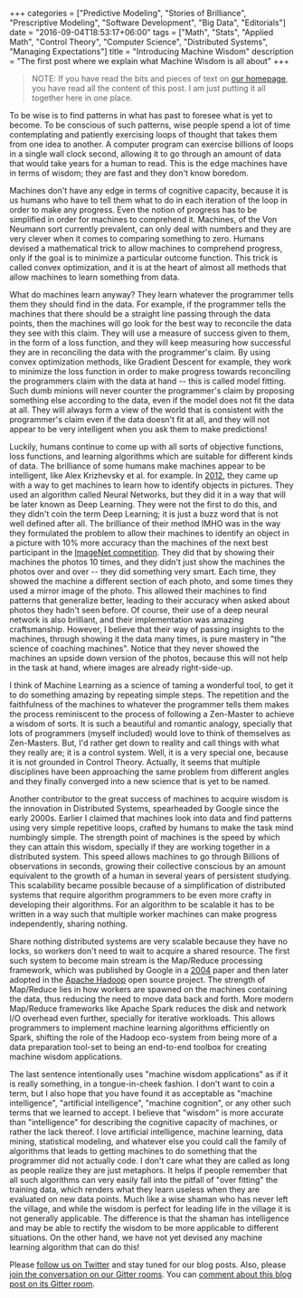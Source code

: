 +++
categories = ["Predictive Modeling", "Stories of Brilliance", "Prescriptive Modeling", "Software Development", "Big Data", "Editorials"]
date = "2016-09-04T18:53:17+06:00"
tags = ["Math", "Stats", "Applied Math", "Control Theory", "Computer Science", "Distributed Systems",  "Managing Expectations"]
title = "Introducing Machine Wisdom"
description = "The first post where we explain what Machine Wisdom is all about"
+++

> NOTE: If you have read the bits and pieces of text on [our homepage](www.machine-wisdom.com), you have read all the content of this post. I am just putting it all together here in one place.

To be wise is to find patterns in what has past to foresee what is yet to become. To be conscious of such patterns, wise people spend a lot of time contemplating and patiently exercising loops of thought that takes them from one idea to another. A computer program can exercise billions of loops in a single wall clock second, allowing it to go through an amount of data that would take years for a human to read. This is the edge machines have in terms of wisdom; they are fast and they don't know boredom.

Machines don't have any edge in terms of cognitive capacity, because it is us humans who have to tell them what to do in each iteration of the loop in order to make any progress. Even the notion of progress has to be simplified in order for machines to comprehend it. Machines, of the Von Neumann sort currently prevalent, can only deal with numbers and they are very clever when it comes to comparing something to zero. Humans devised a mathematical trick to allow machines to comprehend progress, only if the goal is to minimize a particular outcome function. This trick is called convex optimization, and it is at the heart of almost all methods that allow machines to learn something from data.

What do machines learn anyway? They learn whatever the programmer tells them they should find in the data. For example, if the programmer tells the machines that there should be a straight line passing through the data points, then the machines will go look for the best way to reconcile the data they see with this claim. They will use a measure of success given to them, in the form of a loss function, and they will keep measuring how successful they are in reconciling the data with the programmer's claim. By using convex optimization methods, like Gradient Descent for example, they work to minimize the loss function in order to make progress towards reconciling the programmers claim with the data at hand -- this is called model fitting. Such dumb minions will never counter the programmer's claim by proposing something else according to the data, even if the model does not fit the data at all. They will always form a view of the world that is consistent with the programmer's claim even if the data doesn't fit at all, and they will not appear to be very intelligent when you ask them to make predictions!

Luckily, humans continue to come up with all sorts of objective functions, loss functions, and learning algorithms which are suitable for different kinds of data. The brilliance of some humans make machines appear to be intelligent, like Alex Krizhevsky et al. for example. In [2012](http://books.nips.cc/papers/files/nips25/NIPS2012_0534.pdf), 
they came up with a way to get machines to learn how to identify objects in pictures. They used an algorithm called Neural Networks, but they did it in a way that will be later known as Deep Learning. They were not the first to do this, and they didn't coin the term Deep Learning; it is just a buzz word that is not well defined after all. The brilliance of their method IMHO was in the way they formulated the problem to allow their machines to identify an object in a picture with 10% more accuracy than the machines of the next best participant in the [ImageNet competition](http://image-net.org/challenges/LSVRC/2012/supervision.pdf). They did that by showing their machines the photos 10 times, and they didn't just show the machines the photos over and over -- they did something very smart. Each time, they showed the machine a different section of each photo, and some times they used a mirror image of the photo. This allowed their machines to find patterns that generalize better, leading to their accuracy when asked about photos they hadn't seen before. Of course, their use of a deep neural network is also brilliant, and their implementation was amazing craftsmanship. However, I believe that their way of passing insights to the machines, through showing it the data many times, is pure mastery in "the science of coaching machines". Notice that they never showed the machines an upside down version of the photos, because this will not help in the task at hand, where images are already right-side-up.

I think of Machine Learning as a science of taming a wonderful tool, to get it to do something amazing by repeating simple steps. The repetition and the faithfulness of the machines to whatever the programmer tells them makes the process reminiscent to the process of following a Zen-Master to achieve a wisdom of sorts. It is such a beautiful and romantic analogy, specially that lots of programmers (myself included) would love to think of themselves as Zen-Masters. But, I'd rather get down to reality and call things with what they really are; it is a control system. Well, it is a very special one, because it is not grounded in Control Theory. Actually, it seems that multiple disciplines have been approaching the same problem from different angles and they finally converged into a new science that is yet to be named.

Another contributor to the great success of machines to acquire wisdom is the innovation in Distributed Systems, spearheaded by Google since the early 2000s. Earlier I claimed that machines look into data and find patterns using very simple repetitive loops, crafted by humans to make the task mind numbingly simple. The strength point of machines is the speed by which they can attain this wisdom, specially if they are working together in a distributed system. This speed allows machines to go through Billions of observations in seconds, growing their collective conscious by an amount equivalent to the growth of a human in several years of persistent studying. This scalability became possible because of a simplification of distributed systems that require algorithm programmers to be even more crafty in developing their algorithms. For an algorithm to be scalable it has to be written in a way such that multiple worker machines can make progress independently, sharing nothing.

Share nothing distributed systems are very scalable because they have no locks, so workers don't need to wait to acquire a shared resource. The first such system to become main stream is the Map/Reduce processing framework, which was published by Google in a [2004](http://static.googleusercontent.com/media/research.google.com/en//archive/mapreduce-osdi04.pdf) paper and then later adopted in the [Apache Hadoop](http://hadoop.apache.org/) open source project. The strength of Map/Reduce lies in how workers are spawned on the machines containing the data, thus reducing the need to move data back and forth. More modern Map/Reduce frameworks like Apache Spark reduces the disk and network I/O overhead even further, specially for iterative workloads. This allows programmers to implement machine learning algorithms efficiently on Spark, shifting the role of the Hadoop eco-system from being more of a data preparation tool-set to being an end-to-end toolbox for creating machine wisdom applications.

The last sentence intentionally uses "machine wisdom applications" as if it is really something, in a tongue-in-cheek fashion. I don't want to coin a term, but I also hope that you have found it as acceptable as "machine intelligence", "artificial intelligence", "machine cognition", or any other such terms that we learned to accept. I believe that "wisdom" is more accurate than "intelligence" for describing the cognitive capacity of machines, or rather the lack thereof. I love artificial intelligence, machine learning, data mining, statistical modeling, and whatever else you could call the family of algorithms that leads to getting machines to do something that the programmer did not actually code. I don't care what they are called as long as people realize they are just metaphors. It helps if people remember that all such algorithms can very easily fall into the pitfall of "over fitting" the training data, which renders what they learn useless when they are evaluated on new data points. Much like a wise shaman who has never left the village, and while the wisdom is perfect for leading life in the village it is not generally applicable. The difference is that the shaman has intelligence and may be able to rectify the wisdom to be more applicable to different situations. On the other hand, we have not yet devised any machine learning algorithm that can do this!

Please [follow us on Twitter](http://www.twitter.com/machinewisdom) and stay tuned for our blog posts. Also, please [join the conversation on our Gitter rooms](https://gitter.im/orgs/machine-wisdom/rooms). You can [comment about this blog post on its Gitter room](https://gitter.im/machine-wisdom/blog-comments_001_introducting-machine-wisdom).
